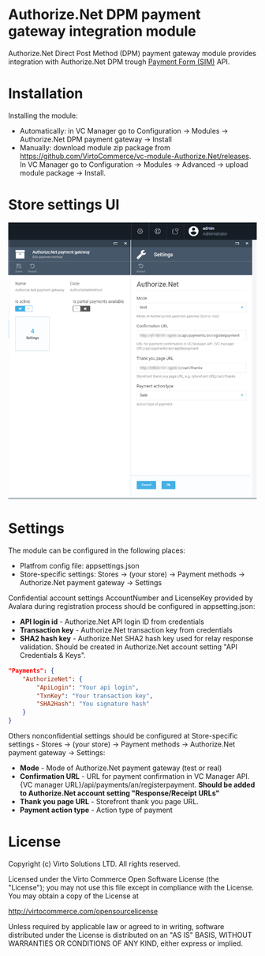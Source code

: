 # Authorize.Net DPM payment gateway integration module
Authorize.Net Direct Post Method (DPM) payment gateway module provides integration with Authorize.Net DPM trough <a href="http://developer.authorize.net/api" target="_blank">Payment Form (SIM)</a> API.

# Installation
Installing the module:
* Automatically: in VC Manager go to Configuration -> Modules -> Authorize.Net DPM payment gateway -> Install
* Manually: download module zip package from https://github.com/VirtoCommerce/vc-module-Authorize.Net/releases. In VC Manager go to Configuration -> Modules -> Advanced -> upload module package -> Install.

# Store settings UI
![Store settings](docs/media/authorizeNet-store-settings.png)

# Settings
The module can be configured in the following places:
- Platfrom config file: appsettings.json
- Store-specific settings: Stores -> (your store) -> Payment methods -> Authorize.Net payment gateway -> Settings

Confidential account settings AccountNumber and LicenseKey provided by Avalara during registration process should be configured in appsetting.json:
* **API login id** - Authorize.Net API login ID from credentials
* **Transaction key** - Authorize.Net transaction key from credentials
* **SHA2 hash key** - Authorize.Net SHA2 hash key used for relay response validation. Should be created in Authorize.Net account setting "API Credentials & Keys".

```json
"Payments": {
    "AuthorizeNet": {
        "ApiLogin": "Your api login", 
        "TxnKey": "Your transaction key",
        "SHA2Hash": "You signature hash"
    }
}
```

Others nonconfidential settings should be configured at Store-specific settings - Stores -> (your store) -> Payment methods -> Authorize.Net payment gateway -> Settings:
* **Mode** - Mode of Authorize.Net payment gateway (test or real)
* **Confirmation URL** - URL for payment confirmation in VC Manager API. {VC manager URL}/api/payments/an/registerpayment. **Should be added to Authorize.Net account setting "Response/Receipt URLs"** 
* **Thank you page URL** - Storefront thank you page URL.
* **Payment action type** - Action type of payment


# License
Copyright (c) Virto Solutions LTD.  All rights reserved.

Licensed under the Virto Commerce Open Software License (the "License"); you
may not use this file except in compliance with the License. You may
obtain a copy of the License at

http://virtocommerce.com/opensourcelicense

Unless required by applicable law or agreed to in writing, software
distributed under the License is distributed on an "AS IS" BASIS,
WITHOUT WARRANTIES OR CONDITIONS OF ANY KIND, either express or
implied.

